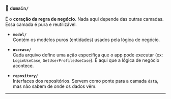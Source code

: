 
### 📁 `domain/`
É o **coração da regra de negócio**. Nada aqui depende das outras camadas. Essa camada é pura e reutilizável.

- **`model/`**  
  Contém os modelos puros (entidades) usados pela lógica de negócio.

- **`usecase/`**  
  Cada arquivo define uma ação específica que o app pode executar (ex: `LoginUseCase`, `GetUserProfileUseCase`). É aqui que a lógica de negócio acontece.

- **`repository/`**  
  Interfaces dos repositórios. Servem como ponte para a camada `data`, mas não sabem de onde os dados vêm.

---